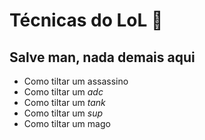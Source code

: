 # Técnicas do LoL :lantern:

## Salve man, nada demais aqui

- Como tiltar um assassino
- Como tiltar um _*adc*_
- Como tiltar um *tank*
- Como tiltar um _sup_
- Como tiltar um mago
